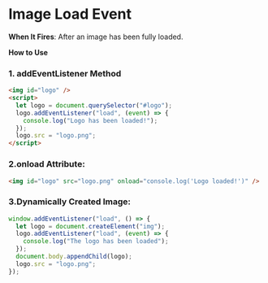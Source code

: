 # Image Load Event

**When It Fires**: After an image has been fully loaded.

**How to Use**

### 1. **addEventListener Method**

```html
<img id="logo" />
<script>
  let logo = document.querySelector("#logo");
  logo.addEventListener("load", (event) => {
    console.log("Logo has been loaded!");
  });
  logo.src = "logo.png";
</script>
```

### 2.**onload Attribute**:

```html
<img id="logo" src="logo.png" onload="console.log('Logo loaded!')" />
```

### 3.**Dynamically Created Image**:

```javascript
window.addEventListener("load", () => {
  let logo = document.createElement("img");
  logo.addEventListener("load", (event) => {
    console.log("The logo has been loaded");
  });
  document.body.appendChild(logo);
  logo.src = "logo.png";
});
```
